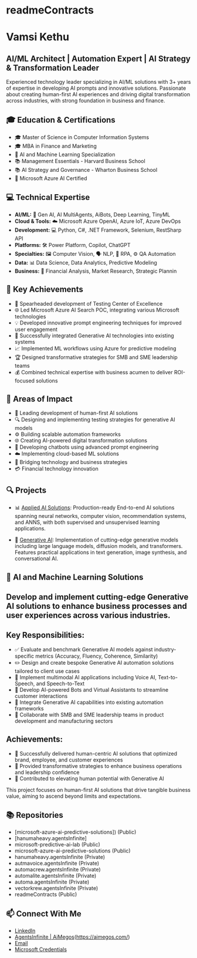 # readmeContracts

# Vamsi Kethu
## AI/ML Architect | Automation Expert | AI Strategy & Transformation Leader

Experienced technology leader specializing in AI/ML solutions with 3+ years of expertise in developing AI prompts and innovative solutions. Passionate about creating human-first AI experiences and driving digital transformation across industries, with strong foundation in business and finance.

## 🎓 Education & Certifications
- 🎓 Master of Science in Computer Information Systems
- 🎓 MBA in Finance and Marketing
- 📜 AI and Machine Learning Specialization
- 📚 Management Essentials - Harvard Business School
- 📚 AI Strategy and Governance - Wharton Business School
- 🏅 Microsoft Azure AI Certified

## 💻 Technical Expertise
- **AI/ML:** 🤖 Gen AI, AI MultiAgents, AiBots, Deep Learning, TinyML
- **Cloud & Tools:** ☁️ Microsoft Azure OpenAI, Azure IoT, Azure DevOps
- **Development:** 💻 Python, C#, .NET Framework, Selenium, RestSharp API
- **Platforms:** 🛠️ Power Platform, Copilot, ChatGPT
- **Specialties:** 🖼️ Computer Vision, 🗣️ NLP, 🤖 RPA, ⚙️ QA Automation
- **Data:** 📊 Data Science, Data Analytics, Predictive Modeling
- **Business:** 💼 Financial Analysis, Market Research, Strategic Plannin

## 🚀 Key Achievements
- 🌟 Spearheaded development of Testing Center of Excellence
- 🌐 Led Microsoft Azure AI Search POC, integrating various Microsoft technologies
- 💡 Developed innovative prompt engineering techniques for improved user engagement
- 🔗 Successfully integrated Generative AI technologies into existing systems
- 📈 Implemented ML workflows using Azure for predictive modeling
- 🏆 Designed transformative strategies for SMB and SME leadership teams
- 💰 Combined technical expertise with business acumen to deliver ROI-focused solutions

## 🌟 Areas of Impact
- 🤝 Leading development of human-first AI solutions
- 🔍 Designing and implementing testing strategies for generative AI models
- ⚙️ Building scalable automation frameworks
- 🌐 Creating AI-powered digital transformation solutions
- 🤖 Developing chatbots using advanced prompt engineering
- ☁️ Implementing cloud-based ML solutions
- 🌉 Bridging technology and business strategies
- 💳 Financial technology innovation

## 🔍 Projects
- 📊 [Applied AI Solutions][ai-solutions]: Production-ready End-to-end  AI solutions spanning neural networks, computer vision, recommendation systems, and ANNS, with both supervised and unsupervised learning applications.

- 🧠 [Generative AI][genai]: Implementation of cutting-edge generative models including large language models, diffusion models, and transformers. Features practical applications in text generation, image synthesis, and conversational AI.

[ai-solutions]: https://github.com/AgentsInfinite/applied-ai-solutions
[genai]: https://github.com/AgentsInfinite/GenerativeAI

## 🎯 AI and Machine Learning Solutions

## Develop and implement cutting-edge Generative AI solutions to enhance business processes and user experiences across various industries.

## Key Responsibilities:
- ✅ Evaluate and benchmark Generative AI models against industry-specific metrics (Accuracy, Fluency, Coherence, Similarity)
- ✏️ Design and create bespoke Generative AI automation solutions tailored to client use cases
- 🎤 Implement multimodal AI applications including Voice AI, Text-to-Speech, and Speech-to-Text
- 🤖 Develop AI-powered Bots and Virtual Assistants to streamline customer interactions
- 🔄 Integrate Generative AI capabilities into existing automation frameworks
- 🤝 Collaborate with SMB and SME leadership teams in product development and manufacturing sectors

## Achievements:
- 🌟 Successfully delivered human-centric AI solutions that optimized brand, employee, and customer experiences
- 🚀 Provided transformative strategies to enhance business operations and leadership confidence
- 🙌 Contributed to elevating human potential with Generative AI

This project focuses on human-first AI solutions that drive tangible business value, aiming to ascend beyond limits and expectations.


## 📚 Repositories
- [microsoft-azure-ai-predictive-solutions]) (Public)
- [hanumaheavy.agentsInfinite]
- microsoft-predictive-ai-lab (Public)
- microsoft-azure-ai-predictive-solutions (Public)
- hanumaheavy.agentsInfinite (Private)
- autmavoice.agentsInfinite (Private)
- automacrew.agentsInfinite (Private)
- automalite.agentsInfinite (Private)
- automa.agentsInfinite (Private)
- vectorkrew.agentsInfinite (Private)
- readmeContracts (Public)

## 📫 Connect With Me
- [LinkedIn](www.linkedin.com/in/vamsikethu)
- [AgentsInfinite | AiMegos](https://agentsinfinite.com/)(https://aimegos.com/)
- [Email](mailto:)
- [Microsoft Credentials](https://learn.microsoft.com/en-us/users/kethuvamsi-aiml/transcript/v0306i32e25382l)

